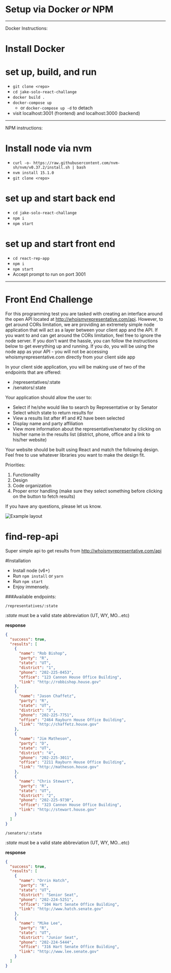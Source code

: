# Setup via Docker *or* NPM
---

Docker Instructions:

# Install Docker

# set up, build, and run
- `git clone <repo>`
- `cd jake-solo-react-challange`
- `docker build .`
- `docker-compose up`
  - or `docker-compose up -d` to detach
- visit localhost:3001 (frontend) and localhost:3000 (backend)

---

NPM instructions:

# Install node via nvm
- `curl -o- https://raw.githubusercontent.com/nvm-sh/nvm/v0.37.2/install.sh | bash`
- `nvm install 15.1.0`
- `git clone <repo>`

# set up and start back end
- `cd jake-solo-react-challange`
- `npm i`
- `npm start`

# set up and start front end
- `cd react-rep-app`
- `npm i`
- `npm start`
- Accept prompt to run on port 3001

---

# Front End Challenge

For this programming test you are tasked with creating an interface around
the open API located at http://whoismyrepresentative.com/api.
However, to get around CORs limitation, we are providing an extremely simple node application
that will act as a layer between your client app and the API. If you want to and can get around the CORs limitation,
feel free to ignore the node server. If you don't want the hassle, you can follow the instructions
below to get everything up and running. If you do, you will be using the node app as your API - you will not be accessing whoismyrepresentative.com directly from your client side app

In your client side application, you will be making use of two of the endpoints that are offered:

- /representatives/:state
- /senators/:state

Your application should allow the user to:

- Select if he/she would like to search by Representative or by Senator
- Select which state to return results for
- View a results list after #1 and #2 have been selected
- Display name and party affiliation
- View more information about the representative/senator by clicking on his/her name in the results list (district, phone, office and a link to his/her website)

Your website should be built using React and match the following design.
Feel free to use whatever libraries you want to make the design fit.

Priorities:

1. Functionality
2. Design
3. Code organization
4. Proper error handling (make sure they select something before clicking on the button to fetch results)

If you have any questions, please let us know.

![Example layout](example.png)

# find-rep-api

Super simple api to get results from http://whoismyrepresentative.com/api

#Installation

- Install node (v6+)
- Run `npm install` or `yarn`
- Run `npm start`
- Enjoy immensely.

###Available endpoints:

`/representatives/:state`

_:state_ must be a valid state abbreviation (UT, WY, MO...etc)

**response**

```json
{
  "success": true,
  "results": [
    {
      "name": "Rob Bishop",
      "party": "R",
      "state": "UT",
      "district": "1",
      "phone": "202-225-0453",
      "office": "123 Cannon House Office Building",
      "link": "http://robbishop.house.gov"
    },
    {
      "name": "Jason Chaffetz",
      "party": "R",
      "state": "UT",
      "district": "3",
      "phone": "202-225-7751",
      "office": "2464 Rayburn House Office Building",
      "link": "http://chaffetz.house.gov"
    },
    {
      "name": "Jim Matheson",
      "party": "D",
      "state": "UT",
      "district": "4",
      "phone": "202-225-3011",
      "office": "2211 Rayburn House Office Building",
      "link": "http://matheson.house.gov"
    },
    {
      "name": "Chris Stewart",
      "party": "R",
      "state": "UT",
      "district": "2",
      "phone": "202-225-9730",
      "office": "323 Cannon House Office Building",
      "link": "http://stewart.house.gov"
    }
  ]
}
```

`/senators/:state`

_:state_ must be a valid state abbreviation (UT, WY, MO...etc)

**response**

```json
{
  "success": true,
  "results": [
    {
      "name": "Orrin Hatch",
      "party": "R",
      "state": "UT",
      "district": "Senior Seat",
      "phone": "202-224-5251",
      "office": "104 Hart Senate Office Building",
      "link": "http://www.hatch.senate.gov"
    },
    {
      "name": "Mike Lee",
      "party": "R",
      "state": "UT",
      "district": "Junior Seat",
      "phone": "202-224-5444",
      "office": "316 Hart Senate Office Building",
      "link": "http://www.lee.senate.gov"
    }
  ]
}
```
